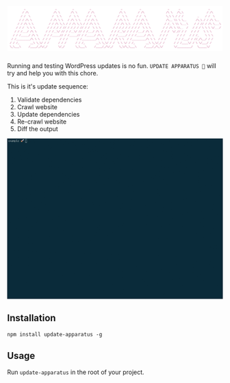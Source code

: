 # [![UPDATE APPARATUS](media/header.png)](https://github.com/haroldangenent/update-apparatus)

Running and testing WordPress updates is no fun. `UPDATE APPARATUS 🤖` will try and help you with this chore.

This is it's update sequence:

1. Validate dependencies
2. Crawl website
3. Update dependencies
4. Re-crawl website
5. Diff the output

![Update sequence.](media/preview.gif)

## Installation

```
npm install update-apparatus -g
```

## Usage
Run `update-apparatus` in the root of your project.
